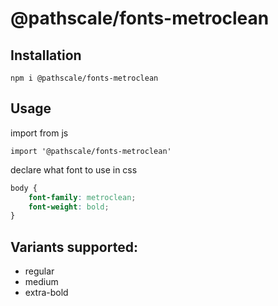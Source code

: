 # @pathscale/fonts-metroclean

## Installation

    npm i @pathscale/fonts-metroclean

## Usage

import from js

```JS
import '@pathscale/fonts-metroclean'
```

declare what font to use in css

```CSS
body {
    font-family: metroclean;
    font-weight: bold;
}
```

## Variants supported:

* regular
* medium
* extra-bold
